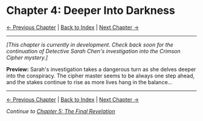 # Chapter 4: Deeper Into Darkness

[← Previous Chapter](chapter03.md) | [Back to Index](../index.md) | [Next Chapter →](chapter05.md)

---

*[This chapter is currently in development. Check back soon for the continuation of Detective Sarah Chen's investigation into the Crimson Cipher mystery.]*

**Preview:**
Sarah's investigation takes a dangerous turn as she delves deeper into the conspiracy. The cipher master seems to be always one step ahead, and the stakes continue to rise as more lives hang in the balance...

---

[← Previous Chapter](chapter03.md) | [Back to Index](../index.md) | [Next Chapter →](chapter05.md)

*Continue to [Chapter 5: The Final Revelation](chapter05.md)*
